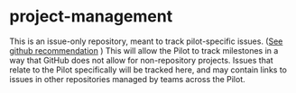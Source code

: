 # project-management
This is an issue-only repository, meant to track pilot-specific issues. ([See github recommendation](https://help.github.com/en/articles/creating-an-issues-only-repository) )   This will allow the Pilot to track milestones in a 
way that GitHub does not allow for non-repository projects. Issues that relate to the Pilot specifically will be tracked
here, and may contain links to issues in other repositories managed by teams across the Pilot.
